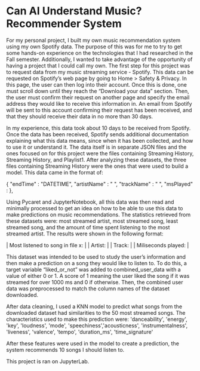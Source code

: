 # Can AI Understand Music? Recommender System 

For my personal project, I built my own music recommendation system using my own Spotify data. The purpose of this was for me to try to get some hands-on experience on the technologies that I had researched in the Fall semester. Additionally, I wanted to take advantage of the opportunity of having a project that I could call my own.
The first step for this project was to request data from my music streaming service - Spotify. This data can be requested on Spotify’s web page by going to Home > Safety & Privacy. In this page, the user can then log into their account. Once this is done, one must scroll down until they reach the “Download your data” section. Then, the user must confirm their request on another page and specify the email address they would like to receive this information in. An email from Spotify will be sent to this account confirming their request has been received, and that they should receive their data in no more than 30 days. 

In my experience, this data took about 10 days to be received from Spotify. Once the data has been received, Spotify sends additional documentation explaining what this data means, since when it has been collected, and how to use it or understand it. The data itself is in separate JSON files and the ones focused on for this project were the files containing Streaming History, Streaming History, and Playlist1. After analyzing these datasets, the three files containing Streaming History were the ones that were used to build a model. This data came in the format of:

{
    "endTime" : "DATETIME",
    "artistName" : " ",
    "trackName" : " ",
    "msPlayed" : 
  },
  
Using Pycaret and JupyterNotebook, all this data was then read and minimally processed to get an idea on how to be able to use this data to make predictions on music recommendations. The statistics retrieved from these datasets were: most streamed artist, most streamed song, least streamed song, and the amount of time spent listening to the most streamed artist. 
The results were shown in the following format: 

  |    Most listened to song in file x: |
  |    Artist:                          |
  |    Track:                           |
  |    Miliseconds played:              |

This dataset was intended to be used to study the user’s information and then make a prediction on a song they would like to listen to. To do this, a target variable “liked_or_not” was added to combined_user_data with a value of either 0 or 1. A score of 1 meaning the user liked the song if it was streamed for over 1000 ms and 0 if otherwise. Then, the combined user data was preprocessed to match the column names of the dataset downloaded.

After data cleaning, I used a KNN model to predict what songs from the downloaded dataset had similarities to the 50 most streamed songs. The characteristics used to make this prediction were: 'danceability', 'energy', 'key', 'loudness', 'mode', 'speechiness','acousticness', 'instrumentalness', 'liveness', 'valence', 'tempo', 'duration_ms', 'time_signature'

After these features were used in the model to create a prediction, the system recommends 10 songs I should listen to. 

This project is ran on JupyterLab. 
